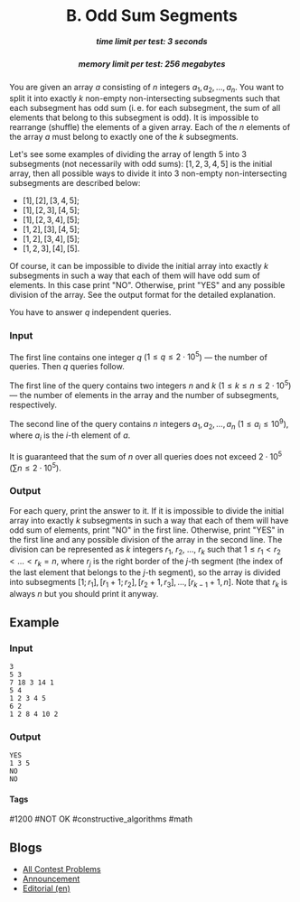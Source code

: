 <h1 style='text-align: center;'> B. Odd Sum Segments</h1>

<h5 style='text-align: center;'>time limit per test: 3 seconds</h5>
<h5 style='text-align: center;'>memory limit per test: 256 megabytes</h5>

You are given an array $a$ consisting of $n$ integers $a_1, a_2, \dots, a_n$. You want to split it into exactly $k$ non-empty non-intersecting subsegments such that each subsegment has odd sum (i. e. for each subsegment, the sum of all elements that belong to this subsegment is odd). It is impossible to rearrange (shuffle) the elements of a given array. Each of the $n$ elements of the array $a$ must belong to exactly one of the $k$ subsegments.

Let's see some examples of dividing the array of length $5$ into $3$ subsegments (not necessarily with odd sums): $[1, 2, 3, 4, 5]$ is the initial array, then all possible ways to divide it into $3$ non-empty non-intersecting subsegments are described below:

* $[1], [2], [3, 4, 5]$;
* $[1], [2, 3], [4, 5]$;
* $[1], [2, 3, 4], [5]$;
* $[1, 2], [3], [4, 5]$;
* $[1, 2], [3, 4], [5]$;
* $[1, 2, 3], [4], [5]$.

Of course, it can be impossible to divide the initial array into exactly $k$ subsegments in such a way that each of them will have odd sum of elements. In this case print "NO". Otherwise, print "YES" and any possible division of the array. See the output format for the detailed explanation.

You have to answer $q$ independent queries.

### Input

The first line contains one integer $q$ ($1 \le q \le 2 \cdot 10^5$) — the number of queries. Then $q$ queries follow.

The first line of the query contains two integers $n$ and $k$ ($1 \le k \le n \le 2 \cdot 10^5$) — the number of elements in the array and the number of subsegments, respectively.

The second line of the query contains $n$ integers $a_1, a_2, \dots, a_n$ ($1 \le a_i \le 10^9$), where $a_i$ is the $i$-th element of $a$.

It is guaranteed that the sum of $n$ over all queries does not exceed $2 \cdot 10^5$ ($\sum n \le 2 \cdot 10^5$).

### Output

For each query, print the answer to it. If it is impossible to divide the initial array into exactly $k$ subsegments in such a way that each of them will have odd sum of elements, print "NO" in the first line. Otherwise, print "YES" in the first line and any possible division of the array in the second line. The division can be represented as $k$ integers $r_1$, $r_2$, ..., $r_k$ such that $1 \le r_1 < r_2 < \dots < r_k = n$, where $r_j$ is the right border of the $j$-th segment (the index of the last element that belongs to the $j$-th segment), so the array is divided into subsegments $[1; r_1], [r_1 + 1; r_2], [r_2 + 1, r_3], \dots, [r_{k - 1} + 1, n]$. Note that $r_k$ is always $n$ but you should print it anyway. 

## Example

### Input


```text
3
5 3
7 18 3 14 1
5 4
1 2 3 4 5
6 2
1 2 8 4 10 2
```
### Output


```text
YES
1 3 5
NO
NO
```


#### Tags 

#1200 #NOT OK #constructive_algorithms #math 

## Blogs
- [All Contest Problems](../Codeforces_Round_575_(Div._3).md)
- [Announcement](../blogs/Announcement.md)
- [Editorial (en)](../blogs/Editorial_(en).md)

